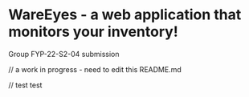# WareEyes - a web application that monitors your inventory!
Group FYP-22-S2-04 submission

// a work in progress - need to edit this README.md

// test test